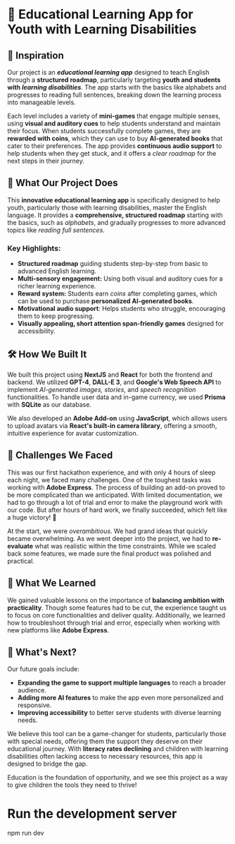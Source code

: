 # 🌟 Educational Learning App for Youth with Learning Disabilities

## 🧠 Inspiration
Our project is an **_educational learning app_** designed to teach English through a **structured roadmap**, particularly targeting **youth and students with _learning disabilities_**. The app starts with the basics like alphabets and progresses to reading full sentences, breaking down the learning process into manageable levels.

Each level includes a variety of **mini-games** that engage multiple senses, using **visual and auditory cues** to help students understand and maintain their focus. When students successfully complete games, they are **rewarded with coins**, which they can use to buy **AI-generated books** that cater to their preferences. The app provides **continuous audio support** to help students when they get stuck, and it offers a _clear roadmap_ for the next steps in their journey.

## 🎯 What Our Project Does
This **innovative educational learning app** is specifically designed to help youth, particularly those with learning disabilities, master the English language. It provides a **comprehensive, structured roadmap** starting with the basics, such as *alphabets*, and gradually progresses to more advanced topics like *reading full sentences*.

### Key Highlights:
- **Structured roadmap** guiding students step-by-step from basic to advanced English learning.
- **Multi-sensory engagement:** Using both visual and auditory cues for a richer learning experience.
- **Reward system:** Students earn _coins_ after completing games, which can be used to purchase **personalized AI-generated books**.
- **Motivational audio support**: Helps students who struggle, encouraging them to keep progressing.
- **Visually appealing, short attention span-friendly games** designed for accessibility.

## 🛠️ How We Built It
We built this project using **NextJS** and **React** for both the frontend and backend. We utilized **GPT-4**, **DALL-E 3**, and **Google's Web Speech API** to implement *AI-generated images, stories*, and *speech recognition* functionalities. To handle user data and in-game currency, we used **Prisma** with **SQLite** as our database.

We also developed an **Adobe Add-on** using **JavaScript**, which allows users to upload avatars via **React's built-in camera library**, offering a smooth, intuitive experience for avatar customization.

## 🚧 Challenges We Faced
This was our first hackathon experience, and with only 4 hours of sleep each night, we faced many challenges. One of the toughest tasks was working with **Adobe Express**. The process of building an add-on proved to be more complicated than we anticipated. With limited documentation, we had to go through a lot of trial and error to make the playground work with our code. But after hours of hard work, we finally succeeded, which felt like a huge victory! 🎉

At the start, we were _overambitious_. We had grand ideas that quickly became overwhelming. As we went deeper into the project, we had to **re-evaluate** what was realistic within the time constraints. While we scaled back some features, we made sure the final product was polished and practical.

## 🚀 What We Learned
We gained valuable lessons on the importance of **balancing ambition with practicality**. Though some features had to be cut, the experience taught us to focus on core functionalities and deliver quality. Additionally, we learned how to troubleshoot through trial and error, especially when working with new platforms like **Adobe Express**.

## 🌈 What's Next?
Our future goals include:
- **Expanding the game to support multiple languages** to reach a broader audience.
- **Adding more AI features** to make the app even more personalized and responsive.
- **Improving accessibility** to better serve students with diverse learning needs.

We believe this tool can be a game-changer for students, particularly those with special needs, offering them the support they deserve on their educational journey. With **literacy rates declining** and children with learning disabilities often lacking access to necessary resources, this app is designed to bridge the gap. 

Education is the foundation of opportunity, and we see this project as a way to give children the tools they need to thrive! 



# Run the development server
npm run dev

